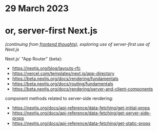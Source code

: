 # 29 March 2023
# or, server-first Next.js

_(continuing from [frontend thoughts](2023-03-16.md)), exploring use of server-first use of Next.js_

Next.js' "App Router" (beta):

  - https://nextjs.org/blog/layouts-rfc
  - https://vercel.com/templates/next.js/app-directory
  - https://beta.nextjs.org/docs/rendering/fundamentals
  - https://beta.nextjs.org/docs/routing/fundamentals
  - https://beta.nextjs.org/docs/rendering/server-and-client-components

component methods related to server-side rendering:

  - https://nextjs.org/docs/api-reference/data-fetching/get-initial-props
  - https://nextjs.org/docs/api-reference/data-fetching/get-server-side-props
  - https://nextjs.org/docs/api-reference/data-fetching/get-static-props
